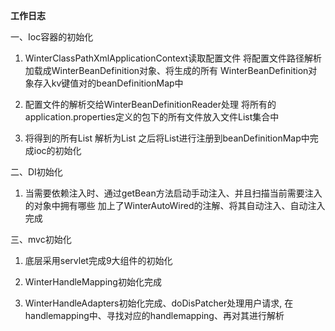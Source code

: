 **工作日志**

一、Ioc容器的初始化

1) WinterClassPathXmlApplicationContext读取配置文件
将配置文件路径解析加载成WinterBeanDefinition对象、将生成的所有
WinterBeanDefinition对象存入kv键值对的beanDefinitionMap中

2) 配置文件的解析交给WinterBeanDefinitionReader处理
将所有的application.properties定义的包下的所有文件放入文件List集合中

3) 将得到的所有List<String> 解析为List<WinterBeanDefinition>
之后将List<WinterBeanDefinition>进行注册到beanDefinitionMap中完成ioc的初始化

二、DI初始化

1) 当需要依赖注入时、通过getBean方法启动手动注入、并且扫描当前需要注入的对象中拥有哪些
加上了WinterAutoWired的注解、将其自动注入、自动注入完成

三、mvc初始化

1) 底层采用servlet完成9大组件的初始化

2) WinterHandleMapping初始化完成
   
2) WinterHandleAdapters初始化完成、doDisPatcher处理用户请求, 在handlemapping中、寻找对应的handlemapping、再对其进行解析